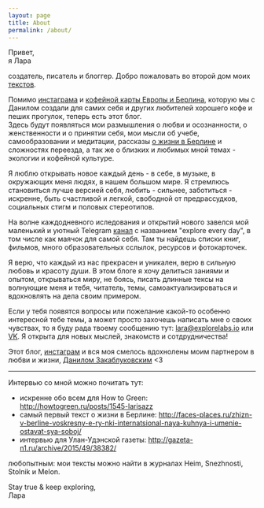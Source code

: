 ```yaml
---
layout: page
title: About
permalink: /about/
---
```


Привет,  
я Лара

создатель, писатель и блоггер. Добро пожаловать во второй дом моих [текстов](https://www.instagram.com/explore/tags/лараитексты/).  

Помимо [инстаграма](https://www.instagram.com/larisazz/) и [кофейной карты Европы и Берлина](https://laraexplores.today), которую мы с Данилом создали для самих себя и других любителей хорошего кофе и пеших прогулок, теперь есть этот блог.   
Здесь будут появляться мои размышления о любви и осознанности, о женственности и о принятии себя, мои мысли об учебе, самообразовании и медитации, рассказы [о жизни в Берлине](https://www.instagram.com/explore/tags/laraexplores_berlin/) и сложностях переезда, а так же о близких и любимых мной темах - экологии и кофейной культуре. 

Я люблю открывать новое каждый день - в себе, в музыке, в окружающих меня людях, в нашем большом мире. Я стремлюсь становиться лучше версией себя, любить - сильнее, заботиться - искренне, быть счастливой и легкой, свободной от предрассудков, социальных стигм и половых стереотипов.   

На волне каждодневного иследования и открытий нового завелся мой маленький и уютный Telegram [канал](https://t.me/explorevryday) с названием "explore every day", в том числе как маячок для самой себя. Там ты найдешь списки книг, фильмов, много образовательных сслылок, ресурсов и фотокарточек. 

Я верю, что каждый из нас прекрасен и уникален, верю в сильную любовь и красоту души. В этом блоге я хочу делиться заниями и опытом, открываться миру, не боясь, писать длинные тексы на волнующие меня и тебя, читатель, темы, самоактуализироваться и вдохновлять на дела своим примером.

Если у тебя появятся вопросы или пожелание какой-то особенно интересной тебе темы, а может просто захочешь написать мне о своих чувствах, то я буду рада твоему сообщению тут: lara@explorelabs.io или [VK](https://vk.com/larisazz). Я открыта для новых мыслей, знакомств и сотдрудничества! 

Этот блог, [инстаграм](https://www.instagram.com/larisazz/) и вся моя смелось вдохнолены моим партнером в любви и жизни, [Данилом Закаблуковским](http://danilz.me) <3 

-----

Интервью со мной можно почитать тут:

- искренне обо всем для How to Green: <http://howtogreen.ru/posts/1545-larisazz>
- самый первый текст о жизни в Берлине: <http://faces-places.ru/zhizn-v-berline-voskresny-e-ry-nki-internatsional-naya-kuhnya-i-umenie-ostavat-sya-soboj/>
- интервью для Улан-Удэнской газеты: <http://gazeta-n1.ru/archive/2015/49/38382/>

любопытным: мои тексты можно найти в журналах Heim, Snezhnosti, Stolnik и Melon. 

Stay true & keep exploring,  
Лара

